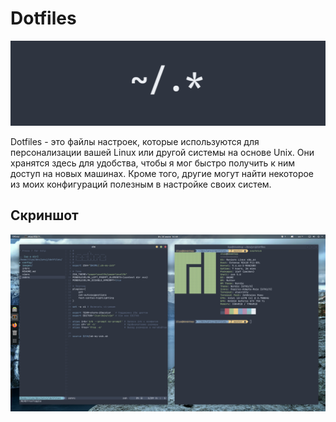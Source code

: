 # Dotfiles

![](images/dotfiles.png)

Dotfiles - это файлы настроек, которые используются для персонализации вашей Linux или другой системы на основе Unix. Они хранятся здесь для удобства, чтобы я мог быстро получить к ним доступ на новых машинах. Кроме того, другие могут найти некоторое из моих конфигураций полезным в настройке своих систем.

## Скриншот

![](images/screenshot.png)
